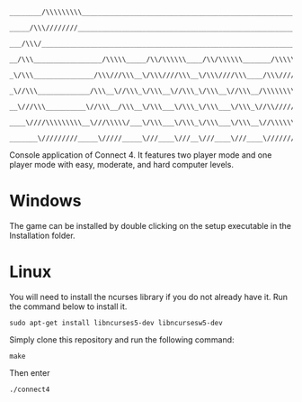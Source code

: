 ```
________/\\\\\\\\\___________________________________________________________________________________________________________/\\\____        
 _____/\\\////////__________________________________________________________________________________________________________/\\\\\____       
  ___/\\\/______________________________________________________________________________________/\\\_______________________/\\\/\\\____      
   __/\\\_________________/\\\\\_____/\\/\\\\\\____/\\/\\\\\\_______/\\\\\\\\______/\\\\\\\\__/\\\\\\\\\\\________________/\\\/\/\\\____     
    _\/\\\_______________/\\\///\\\__\/\\\////\\\__\/\\\////\\\____/\\\/////\\\___/\\\//////__\////\\\////_______________/\\\/__\/\\\____    
     _\//\\\_____________/\\\__\//\\\_\/\\\__\//\\\_\/\\\__\//\\\__/\\\\\\\\\\\___/\\\____________\/\\\_________________/\\\\\\\\\\\\\\\\_   
      __\///\\\__________\//\\\__/\\\__\/\\\___\/\\\_\/\\\___\/\\\_\//\\///////___\//\\\___________\/\\\_/\\____________\///////////\\\//__  
       ____\////\\\\\\\\\__\///\\\\\/___\/\\\___\/\\\_\/\\\___\/\\\__\//\\\\\\\\\\__\///\\\\\\\\____\//\\\\\_______________________\/\\\____ 
        _______\/////////_____\/////_____\///____\///__\///____\///____\//////////_____\////////______\/////________________________\///_____
```

Console application of Connect 4. It features two player mode and one player mode with easy, moderate, and hard computer levels.

# Windows

The game can be installed by double clicking on the setup executable in the Installation folder.

# Linux

You will need to install the ncurses library if you do not already have it. Run the command below to install it.

```shell
sudo apt-get install libncurses5-dev libncursesw5-dev
```

Simply clone this repository and run the following command:

```shell
make
```

Then enter

```shell
./connect4
```
